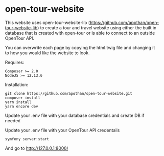 # open-tour-website

This website uses open-tour-website-lib (https://github.com/apothan/open-tour-website-lib) to create a tour and travel website using either the built in database that is created with open-tour or is able to connect to an outside OpenTour API.

You can overwrite each page by copying the html.twig file and changing it to how you would like the website to look.

Requires:

```
Composer >= 2.0
NodeJS >= 12.13.0
```

Installation:

```
git clone https://github.com/apothan/open-tour-website.git
composer install
yarn install
yarn encore dev
```

Update your .env file with your database credentials and create DB if needed

Update your .env file with your OpenTour API credentails

```
symfony server:start
```
And go to http://127.0.0.1:8000/

